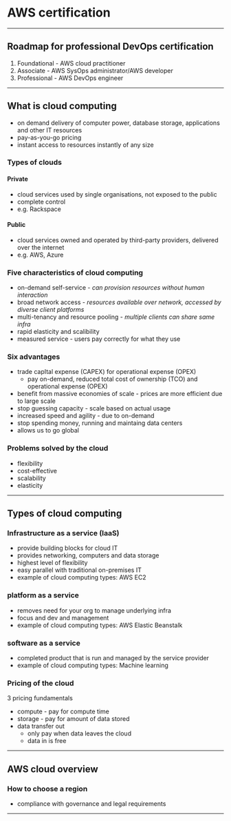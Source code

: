 # AWS certification

---

## Roadmap for professional DevOps certification
1. Foundational - AWS cloud practitioner
2. Associate - AWS SysOps administrator/AWS developer
3. Professional - AWS DevOps engineer

---

## What is cloud computing
- on demand delivery of computer power, database storage, applications and other IT resources
- pay-as-you-go pricing
- instant access to resources instantly of any size 

### Types of clouds

#### Private
- cloud services used by single organisations, not exposed to the public
- complete control
- e.g. Rackspace

#### Public
- cloud services owned and operated by third-party providers, delivered over the internet
- e.g. AWS, Azure

### Five characteristics of cloud computing
- on-demand self-service - *can provision resources without human interaction*
- broad network access - *resources available over network, accessed by diverse client platforms*
- multi-tenancy and resource pooling - *multiple clients can share same infra*
- rapid elasticity and scalibility
- measured service - users pay correctly for what they use

### Six advantages
- trade capItal expense (CAPEX) for operational expense (OPEX)
  - pay on-demand, reduced total cost of ownership (TCO) and operational expense (OPEX)
- benefit from massive economies of scale - prices are more efficient due to large scale
- stop guessing capacity - scale based on actual usage
- increased speed and agility - due to on-demand
- stop spending money, running and maintaing data centers
- allows us to go global

### Problems solved by the cloud
- flexibility
- cost-effective
- scalability
- elasticity

---

## Types of cloud computing

### Infrastructure as a service (IaaS)
- provide building blocks for cloud IT
- provides networking, computers and data storage
- highest level of flexibility
- easy parallel with traditional on-premises IT
- example of cloud computing types: AWS EC2
    
### platform as a service
- removes need for your org to manage underlying infra
- focus and dev and management  
- example of cloud computing types: AWS Elastic Beanstalk
    
### software as a service
- completed product that is run and managed by the service provider
- example of cloud computing types: Machine learning

### Pricing of the cloud

3 pricing fundamentals
- compute - pay for compute time
- storage - pay for amount of data stored
- data transfer out
  - only pay when data leaves the cloud
  - data in is free
  
---

## AWS cloud overview

### How to choose a region

- compliance with governance and legal requirements

---
